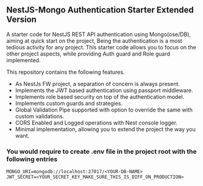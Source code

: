 ## NestJS-Mongo Authentication Starter Extended Version

A starter code for NestJS REST API authentication using Mongo(ose/DB), aiming at quick start on the project, Being the authentication is a most tedious activity for any project. 
This starter code allows you to focus on the other project aspects, while providing Auth guard and Role guard implemented.

This repository contains the following features.

- As NestJs FW project, a separation of concern is always present.
- Implements the JWT based authentication using passport middleware.
- Implements role based security on top of the authentication model.
- Implements custom guards and strategies.
- Global Validation Pipe supported with option to override the same with custom validations.
- CORS Enabled and Logged operations with Nest console logger.
- Minimal implementation, allowing you to extend the project the way you want.

### You would require to create .env file in the project root with the following entries

```
MONGO_URI=mongodb://localhost:27017/<YOUR-DB-NAME>
JWT_SECRET=<YOUR_SECRET_KEY_MAKE_SURE_THIS_IS_DIFF_ON_PRODUCTION>

```
